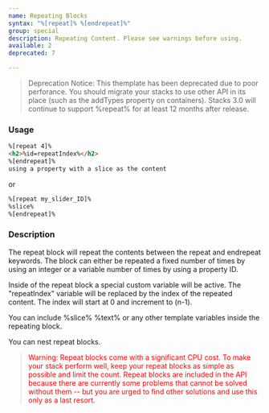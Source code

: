 ```yaml
---
name: Repeating Blocks
syntax: "%[repeat]% %[endrepeat]%"
group: special
description: Repeating Content. Please see warnings before using.
available: 2
deprecated: 7

---
```


> Deprecation Notice: This themplate has been deprecated due to poor perforance. You should migrate your stacks to use other API in its place (such as the addTypes property on containers).  Stacks 3.0 will continue to support %repeat% for at least 12 months after release.

### Usage

```html
%[repeat 4]%
<h2>%id=repeatIndex%</h2>  
%[endrepeat]%
using a property with a slice as the content
```

or

```html
%[repeat my_slider_ID]%
%slice%
%[endrepeat]%
```


### Description

The repeat block will repeat the contents between the repeat and endrepeat keywords. The block can either be repeated a fixed number of times by using an integer or a variable number of times by using a property ID.

Inside of the repeat block a special custom variable will be active. The "repeatIndex" variable will be replaced by the index of the repeated content. The index will start at 0 and increment to (n-1). 

You can include %slice% %text% or any other template variables inside the repeating block. 

You can nest repeat blocks.

 > <span style='color:red !important;'>Warning: Repeat blocks come with a significant CPU cost. To make your stack perform well, keep your repeat blocks as simple as possible and limit the count. Repeat blocks are included in the API because there are currently some problems that cannot be solved without them -- but you are urged to find other solutions and use this only as a last resort.</span>

